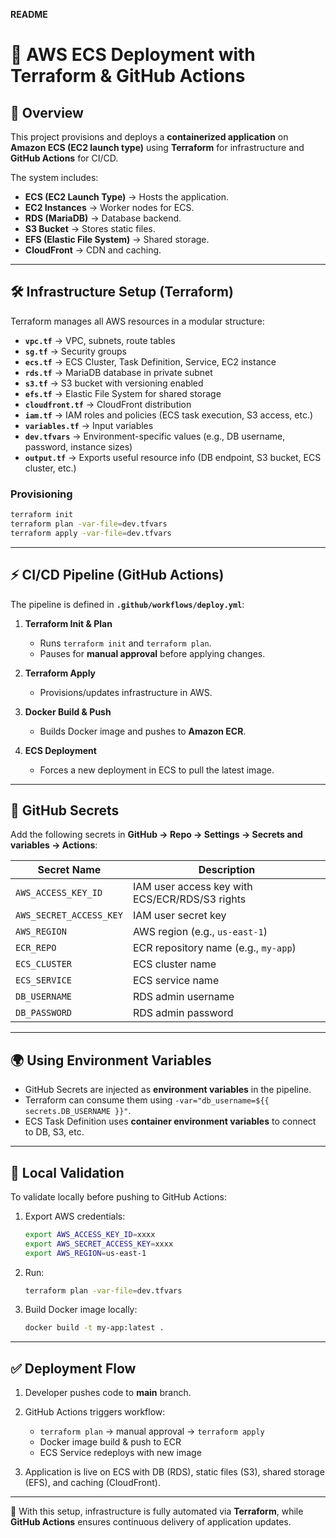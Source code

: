 **README**

# 🚀 AWS ECS Deployment with Terraform & GitHub Actions

## 📌 Overview

This project provisions and deploys a **containerized application** on **Amazon ECS (EC2 launch type)** using **Terraform** for infrastructure and **GitHub Actions** for CI/CD.

The system includes:

* **ECS (EC2 Launch Type)** → Hosts the application.
* **EC2 Instances** → Worker nodes for ECS.
* **RDS (MariaDB)** → Database backend.
* **S3 Bucket** → Stores static files.
* **EFS (Elastic File System)** → Shared storage.
* **CloudFront** → CDN and caching.

---

## 🛠️ Infrastructure Setup (Terraform)

Terraform manages all AWS resources in a modular structure:

* **`vpc.tf`** → VPC, subnets, route tables
* **`sg.tf`** → Security groups
* **`ecs.tf`** → ECS Cluster, Task Definition, Service, EC2 instance
* **`rds.tf`** → MariaDB database in private subnet
* **`s3.tf`** → S3 bucket with versioning enabled
* **`efs.tf`** → Elastic File System for shared storage
* **`cloudfront.tf`** → CloudFront distribution
* **`iam.tf`** → IAM roles and policies (ECS task execution, S3 access, etc.)
* **`variables.tf`** → Input variables
* **`dev.tfvars`** → Environment-specific values (e.g., DB username, password, instance sizes)
* **`output.tf`** → Exports useful resource info (DB endpoint, S3 bucket, ECS cluster, etc.)

### Provisioning

```bash
terraform init
terraform plan -var-file=dev.tfvars
terraform apply -var-file=dev.tfvars
```

---

## ⚡ CI/CD Pipeline (GitHub Actions)

The pipeline is defined in **`.github/workflows/deploy.yml`**:

1. **Terraform Init & Plan**

   * Runs `terraform init` and `terraform plan`.
   * Pauses for **manual approval** before applying changes.

2. **Terraform Apply**

   * Provisions/updates infrastructure in AWS.

3. **Docker Build & Push**

   * Builds Docker image and pushes to **Amazon ECR**.

4. **ECS Deployment**

   * Forces a new deployment in ECS to pull the latest image.

---

## 🔑 GitHub Secrets

Add the following secrets in **GitHub → Repo → Settings → Secrets and variables → Actions**:

| Secret Name             | Description                                    |
| ----------------------- | ---------------------------------------------- |
| `AWS_ACCESS_KEY_ID`     | IAM user access key with ECS/ECR/RDS/S3 rights |
| `AWS_SECRET_ACCESS_KEY` | IAM user secret key                            |
| `AWS_REGION`            | AWS region (e.g., `us-east-1`)                 |
| `ECR_REPO`              | ECR repository name (e.g., `my-app`)           |
| `ECS_CLUSTER`           | ECS cluster name                               |
| `ECS_SERVICE`           | ECS service name                               |
| `DB_USERNAME`           | RDS admin username                             |
| `DB_PASSWORD`           | RDS admin password                             |

---

## 🌍 Using Environment Variables

* GitHub Secrets are injected as **environment variables** in the pipeline.
* Terraform can consume them using `-var="db_username=${{ secrets.DB_USERNAME }}"`.
* ECS Task Definition uses **container environment variables** to connect to DB, S3, etc.

---

## 🧪 Local Validation

To validate locally before pushing to GitHub Actions:

1. Export AWS credentials:

   ```bash
   export AWS_ACCESS_KEY_ID=xxxx
   export AWS_SECRET_ACCESS_KEY=xxxx
   export AWS_REGION=us-east-1
   ```
2. Run:

   ```bash
   terraform plan -var-file=dev.tfvars
   ```
3. Build Docker image locally:

   ```bash
   docker build -t my-app:latest .
   ```

---

## ✅ Deployment Flow

1. Developer pushes code to **main** branch.
2. GitHub Actions triggers workflow:

   * `terraform plan` → manual approval → `terraform apply`
   * Docker image build & push to ECR
   * ECS Service redeploys with new image
3. Application is live on ECS with DB (RDS), static files (S3), shared storage (EFS), and caching (CloudFront).

---

🔹 With this setup, infrastructure is fully automated via **Terraform**, while **GitHub Actions** ensures continuous delivery of application updates.
